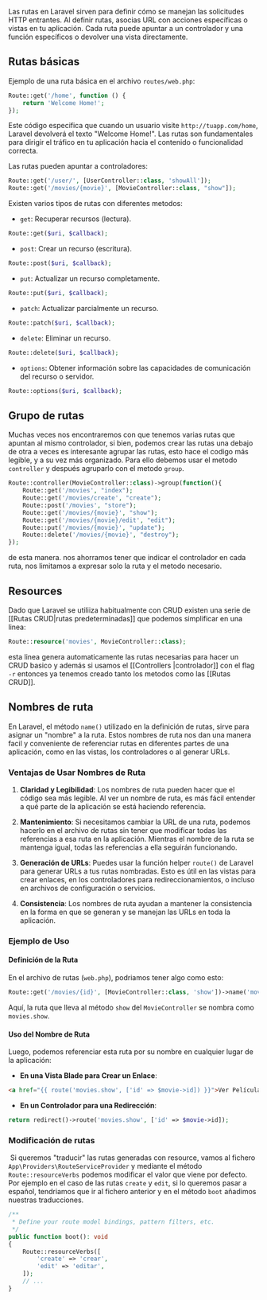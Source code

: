 


Las rutas en Laravel sirven para definir cómo se manejan las solicitudes HTTP entrantes. Al definir rutas, asocias URL con acciones específicas o vistas en tu aplicación. Cada ruta puede apuntar a un controlador y una función específicos o devolver una vista directamente.

## Rutas básicas

Ejemplo de una ruta básica en el archivo `routes/web.php`:
``` php
Route::get('/home', function () {
	return 'Welcome Home!'; 
});
```

Este código especifica que cuando un usuario visite `http://tuapp.com/home`, Laravel devolverá el texto "Welcome Home!". Las rutas son fundamentales para dirigir el tráfico en tu aplicación hacia el contenido o funcionalidad correcta.

Las rutas pueden apuntar a controladores:

``` php
Route::get('/user/', [UserController::class, 'showAll']);
Route::get('/movies/{movie}', [MovieController::class, "show"]);
```

Existen varios tipos de rutas con diferentes metodos:

- `get`: Recuperar recursos (lectura).
``` php
Route::get($uri, $callback);
```
- `post`: Crear un recurso (escritura).
``` php
Route::post($uri, $callback); 
```
- `put`: Actualizar un recurso completamente.
``` php
Route::put($uri, $callback);
```
- `patch`: Actualizar parcialmente un recurso.
``` php
Route::patch($uri, $callback);
```
- `delete`: Eliminar un recurso.
``` php
Route::delete($uri, $callback);
```
- `options`: Obtener información sobre las capacidades de comunicación del recurso o servidor.
``` php
Route::options($uri, $callback);
```

## Grupo de rutas

Muchas veces nos encontraremos con que tenemos varias rutas que apuntan al mismo controlador, si bien, podemos crear las rutas una debajo de otra a veces es interesante agrupar las rutas, esto hace el codigo más legible, y a su vez más organizado. Para ello debemos usar el metodo `controller` y después agruparlo con el metodo `group`. 

``` php
Route::controller(MovieController::class)->group(function(){
	Route::get('/movies', "index");
	Route::get('/movies/create', "create");
	Route::post('/movies', "store");
	Route::get('/movies/{movie}', "show");
	Route::get('/movies/{movie}/edit', "edit");
    Route::put('/movies/{movie}', "update");
	Route::delete('/movies/{movie}', "destroy");
});
```

de esta manera. nos ahorramos tener que indicar el controlador en cada ruta, nos limitamos a expresar solo la ruta y el metodo necesario.

## Resources

Dado que Laravel se utiliiza habitualmente con CRUD existen una serie de [[Rutas CRUD|rutas predeterminadas]] que podemos simplificar en una linea:
``` php
Route::resource('movies', MovieController::class);
```

esta linea genera automaticamente las rutas necesarias para hacer un CRUD basico y además si usamos el [[Controllers |controlador]] con el flag `-r` entonces ya tenemos creado tanto los metodos como las [[Rutas CRUD]].

## Nombres de ruta

En Laravel, el método `name()` utilizado en la definición de rutas, sirve para asignar un "nombre" a la ruta. Estos nombres de ruta nos dan una manera facil y conveniente de referenciar rutas en diferentes partes de una aplicación, como en las vistas, los controladores o al generar URLs.

### Ventajas de Usar Nombres de Ruta

1. **Claridad y Legibilidad**: Los nombres de ruta pueden hacer que el código sea más legible. Al ver un nombre de ruta, es más fácil entender a qué parte de la aplicación se está haciendo referencia.
    
2. **Mantenimiento**: Si necesitamos cambiar la URL de una ruta, podemos hacerlo en el archivo de rutas sin tener que modificar todas las referencias a esa ruta en la aplicación. Mientras el nombre de la ruta se mantenga igual, todas las referencias a ella seguirán funcionando.
    
3. **Generación de URLs**: Puedes usar la función helper `route()` de Laravel para generar URLs a tus rutas nombradas. Esto es útil en las vistas para crear enlaces, en los controladores para redireccionamientos, o incluso en archivos de configuración o servicios.
    
4. **Consistencia**: Los nombres de ruta ayudan a mantener la consistencia en la forma en que se generan y se manejan las URLs en toda la aplicación.

### Ejemplo de Uso

#### Definición de la Ruta

En el archivo de rutas (`web.php`), podriamos tener algo como esto:

``` php
Route::get('/movies/{id}', [MovieController::class, 'show'])->name('movies.show');
```

Aquí, la ruta que lleva al método `show` del `MovieController` se nombra como `movies.show`.
#### Uso del Nombre de Ruta
Luego, podemos referenciar esta ruta por su nombre en cualquier lugar de la aplicación:

- **En una Vista Blade para Crear un Enlace**:
``` html
<a href="{{ route('movies.show', ['id' => $movie->id]) }}">Ver Película</a>
```
- **En un Controlador para una Redirección**:
``` php
return redirect()->route('movies.show', ['id' => $movie->id]);
```

### Modificación de rutas
 Si queremos "traducir" las rutas generadas con resource, vamos al fichero `App\Providers\RouteServiceProvider` y mediante el método `Route::resourceVerbs` podemos modificar el valor que viene por defecto. Por ejemplo en el caso de las rutas `create` y `edit`, si lo queremos pasar a español, tendriamos que ir al fichero anterior y en el método `boot` añadimos nuestras traducciones.

``` php
/**
 * Define your route model bindings, pattern filters, etc.
 */
public function boot(): void
{
    Route::resourceVerbs([
        'create' => 'crear',
        'edit' => 'editar',
    ]);
    // ...
}
```